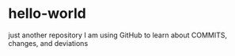 # hello-world
just another repository
I am using GitHub to learn about COMMITS, changes, and deviations
